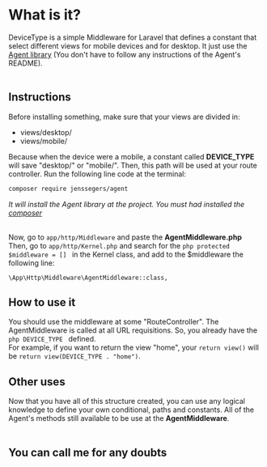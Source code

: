 # What is it?
DeviceType is a simple Middleware for Laravel that defines a constant that select different views 
for mobile devices and for desktop. It just use the <a 
href="https://github.com/jenssegers/agent">Agent library</a> (You don't have to follow 
any instructions of the Agent's README).  <br><br>

## Instructions
Before installing something, make sure that your views are divided in:<br>
<ul>
    <li>views/desktop/</li>
    <li>views/mobile/</li>
</ul>

Because when the device were a mobile, a constant called <b>DEVICE_TYPE</b> will save
"desktop/" or "mobile/". Then, this path will be used at your route controller.
Run the following line code at the terminal:

```bash
composer require jenssegers/agent
```

<i>It will install the Agent library at the project. You must had installed the 
<a href="https://getcomposer.org/">composer</a></i>
<br>
<br>

Now, go to ```app/http/Middleware``` and paste the <b>AgentMiddleware.php</b><br>
Then, go to ``` app/http/Kernel.php ``` and search for the 
```php protected $middleware = [] ``` in the Kernel class, and add to the $middleware
the following line:

```
\App\Http\Middleware\AgentMiddleware::class,
```

## How to use it
You should use the middleware at some "RouteController". The AgentMiddleware is 
called at all URL requisitions. So, you already have the ```php DEVICE_TYPE ``` 
defined.<br>
For example, if you want to return the view "home", your ```return view()``` will
be ``` return view(DEVICE_TYPE . "home") ```.<br>

## Other uses
Now that you have all of this structure created, you can use any logical knowledge to
define your own conditional, paths and constants. All of the Agent's methods still
available to be use at the <b>AgentMiddleware</b>.
<br>
<br>

## You can call me for any doubts 

